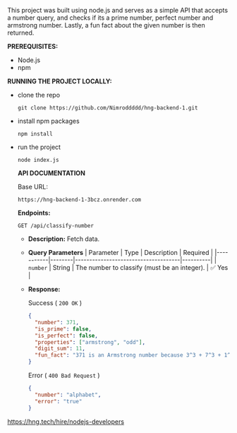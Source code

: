 This project was built using node.js and serves as a simple API that accepts a number query, and checks if its a prime number, perfect number and armstrong number. Lastly, a fun fact about the given number is then returned.

**PREREQUISITES:**
- Node.js
- npm

**RUNNING THE PROJECT LOCALLY:**
- clone the repo
  
  ```
  git clone https://github.com/Nimroddddd/hng-backend-1.git
  ```
- install npm packages
  
  ```
  npm install
  ```
- run the project

  ```
  node index.js
  ```
  

  **API DOCUMENTATION**
  
  Base URL:

  ```
  https://hng-backend-1-3bcz.onrender.com
  ```
  
  **Endpoints:**
  
  `GET /api/classify-number`
  - **Description:** Fetch data.
  - **Query Parameters**
    | Parameter | Type   | Description                         | Required |
    |-----------|--------|-------------------------------------|----------|
    | `number`  | String | The number to classify (must be an integer). | ✅ Yes |
  - **Response:**
 
    Success ( `200 OK` )
    ```json
    {
      "number": 371,
      "is_prime": false,
      "is_perfect": false,
      "properties": ["armstrong", "odd"],
      "digit_sum": 11,
      "fun_fact": "371 is an Armstrong number because 3^3 + 7^3 + 1^3 = 371"
    }

     ```

    Error ( `400 Bad Request` )
    ```json
    {
      "number": "alphabet",
      "error": "true"
    }
    ```

https://hng.tech/hire/nodejs-developers
  

  

